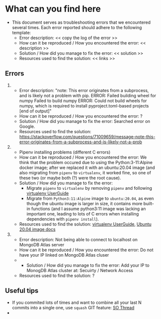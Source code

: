 # What can you find here
- This document serves as troubleshooting errors that we encountered several times. Each error reported should adhere to the following template:
    - Error description: << copy the log of the error >> 
    - How can it be reproduced / How you encountered the error: << description >>
    - Solution / How did you manage to fix the error: << solution >>
    - Resources used to find the solution: << links >>

## Errors

1.  
    - Error description: "note: This error originates from a subprocess, and is likely not a problem with pip. ERROR: Failed building wheel for numpy Failed to build numpy ERROR: Could not build wheels for numpy, which is required to install pyproject.toml-based projects [end of output]"
    -  How can it be reproduced / How you encountered the error: ?
    - Solution / How did you manage to fix the error: Searched error on Google.
    - Resources used to find the solution: https://stackoverflow.com/questions/71009659/message-note-this-error-originates-from-a-subprocess-and-is-likely-not-a-prob

2. 
    - Pipenv installing problems (different C errors)
    - How can it be reproduced / How you encountered the error: We think that the problem occured due to using the Python:3-11:Alpine docker image; after we replaced it with an ubuntu:20.04 image (and also migrating from `pipenv` to `virtualenv`, it worked fine, so one of these two (or maybe both (?) were the root cause).
    - Solution / How did you manage to fix the error: 
        - Migrate `pipenv` to `virtualenv` by removing `pipenv` and following [virtualenv UserGuide](https://virtualenv.pypa.io/en/latest/user_guide.html)
        - Migrate from `Python3:11:Alpine` image to `ubuntu:20.04`, as even though the ubuntu image is larger in size, it contains more built-in functions (and I assume python3:11 image was lacking an important one, leading to lots of C errors when installing dependencies with `pipenv install`). 
    - Resources used to find the solution: [virtualenv UserGuide](https://virtualenv.pypa.io/en/latest/user_guide.html),  [Ubuntu 20.04 image docs](https://releases.ubuntu.com/focal/)
3. 
    - Error description: Not being able to connect to localhost on MongoDB Atlas server
    - How can it be reproduced / How you encountered the error: Do not have your IP linked on MongoDB Atlas cluser
    - - Solution / How did you manage to fix the error: Add your IP to MonogDB Atlas cluster at: Secuirty / Network Access
    - Resources used to find the solution: ?

    

## Useful tips
- If you commited lots of times and want to combine all your last N commits into a single one, use `squash` GIT feature: [SO Thread](https://stackoverflow.com/questions/5189560/how-do-i-squash-my-last-n-commits-together)
-

